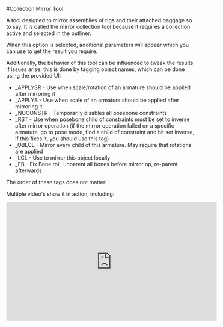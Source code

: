 #Collection Mirror Tool  
  
A tool designed to mirror assemblies of rigs and their attached baggage so to say. It is called the mirror collection tool because it requires a collection active and selected in the outliner.     
  
When this option is selected, additional parameters will appear which you can use to get the result you require.  

Additionally, the behavior of this tool can be influenced to tweak the results if issues arise, this is done by tagging object names, which can be done using the provided UI:

- _APPLYSR - Use when scale/rotation of an armature should be applied after mirroring it  
- _APPLYS - Use when scale of an armature should be applied after mirroring it  
- _NOCONSTR - Temporarily disables all posebone constraints  
- _RST - Use when posebone child of constraints must be set to inverse after mirror operation (if the mirror operation failed on a specific armature, go to pose mode, find a child of constraint and hit set inverse, if this fixes it, you should use this tag)  
- _OBLCL - Mirror every child of this armature. May require that rotations are applied  
- _LCL - Use to mirror this object locally  
- _FB - Fix Bone roll, unparent all bones before mirror op, re-parent afterwards  
  
The order of these tags does not matter!  
  
Multiple video's show it in action, including:  
  
<iframe width="560" height="315" src="https://www.youtube.com/embed/eDz-pBrr9aA?si=2QB6yR1-AGGNLTfa" title="YouTube video player" frameborder="0" allow="accelerometer; autoplay; clipboard-write; encrypted-media; gyroscope; picture-in-picture; web-share" referrerpolicy="strict-origin-when-cross-origin" allowfullscreen></iframe>
